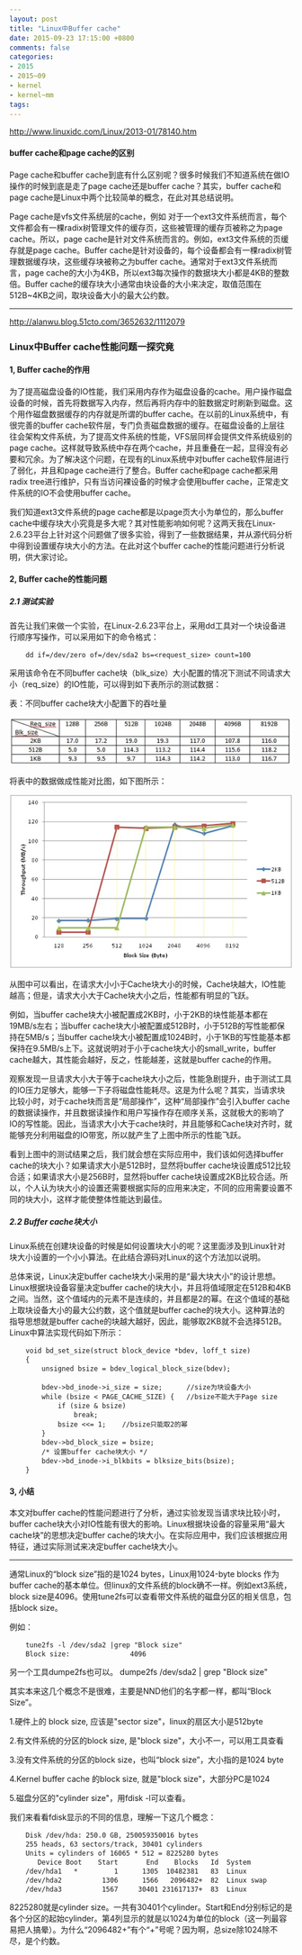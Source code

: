 ```yaml
---
layout: post
title: "Linux中Buffer cache"
date: 2015-09-23 17:15:00 +0800
comments: false
categories:
- 2015
- 2015~09
- kernel
- kernel~mm
tags:
---
```

http://www.linuxidc.com/Linux/2013-01/78140.htm

#### buffer cache和page cache的区别

Page cache和buffer cache到底有什么区别呢？很多时候我们不知道系统在做IO操作的时候到底是走了page cache还是buffer cache？其实，buffer cache和page  cache是Linux中两个比较简单的概念，在此对其总结说明。

Page cache是vfs文件系统层的cache，例如 对于一个ext3文件系统而言，每个文件都会有一棵radix树管理文件的缓存页，这些被管理的缓存页被称之为page cache。所以，page cache是针对文件系统而言的。例如，ext3文件系统的页缓存就是page cache。Buffer cache是针对设备的，每个设备都会有一棵radix树管理数据缓存块，这些缓存块被称之为buffer cache。通常对于ext3文件系统而言，page cache的大小为4KB，所以ext3每次操作的数据块大小都是4KB的整数倍。Buffer cache的缓存块大小通常由块设备的大小来决定，取值范围在512B~4KB之间，取块设备大小的最大公约数。

-------------

http://alanwu.blog.51cto.com/3652632/1112079

### Linux中Buffer cache性能问题一探究竟

#### 1, Buffer cache的作用

为了提高磁盘设备的IO性能，我们采用内存作为磁盘设备的cache。用户操作磁盘设备的时候，首先将数据写入内存，然后再将内存中的脏数据定时刷新到磁盘。这个用作磁盘数据缓存的内存就是所谓的buffer cache。在以前的Linux系统中，有很完善的buffer cache软件层，专门负责磁盘数据的缓存。在磁盘设备的上层往往会架构文件系统，为了提高文件系统的性能，VFS层同样会提供文件系统级别的page cache。这样就导致系统中存在两个cache，并且重叠在一起，显得没有必要和冗余。为了解决这个问题，在现有的Linux系统中对buffer cache软件层进行了弱化，并且和page cache进行了整合。Buffer cache和page cache都采用radix tree进行维护，只有当访问裸设备的时候才会使用buffer cache，正常走文件系统的IO不会使用buffer cache。

我们知道ext3文件系统的page cache都是以page页大小为单位的，那么buffer cache中缓存块大小究竟是多大呢？其对性能影响如何呢？这两天我在Linux-2.6.23平台上针对这个问题做了很多实验，得到了一些数据结果，并从源代码分析中得到设置缓存块大小的方法。在此对这个buffer cache的性能问题进行分析说明，供大家讨论。

#### 2, Buffer cache的性能问题

##### 2.1 测试实验

首先让我们来做一个实验，在Linux-2.6.23平台上，采用dd工具对一个块设备进行顺序写操作，可以采用如下的命令格式：

```
	dd if=/dev/zero of=/dev/sda2 bs=<request_size> count=100
```

采用该命令在不同buffer cache块（blk_size）大小配置的情况下测试不同请求大小（req_size）的IO性能，可以得到如下表所示的测试数据：

表：不同buffer cache块大小配置下的吞吐量

![](/images/kernel/2015-09-23-1.jpg)

将表中的数据做成性能对比图，如下图所示：

![](/images/kernel/2015-09-23-2.jpg)

从图中可以看出，在请求大小小于Cache块大小的时候，Cache块越大，IO性能越高；但是，请求大小大于Cache块大小之后，性能都有明显的飞跃。

例如，当buffer cache块大小被配置成2KB时，小于2KB的块性能基本都在19MB/s左右；当buffer cache块大小被配置成512B时，小于512B的写性能都保持在5MB/s；当buffer cache块大小被配置成1024B时，小于1KB的写性能基本都保持在9.5MB/s上下。这就说明对于小于cache块大小的small_write，buffer cache越大，其性能会越好，反之，性能越差，这就是buffer cache的作用。

观察发现一旦请求大小大于等于cache块大小之后，性能急剧提升，由于测试工具的IO压力足够大，能够一下子将磁盘性能耗尽。这是为什么呢？其实，当请求块比较小时，对于cache块而言是“局部操作”，这种“局部操作”会引入buffer cache的数据读操作，并且数据读操作和用户写操作存在顺序关系，这就极大的影响了IO的写性能。因此，当请求大小大于cache块时，并且能够和Cache块对齐时，就能够充分利用磁盘的IO带宽，所以就产生了上图中所示的性能飞跃。

看到上图中的测试结果之后，我们就会想在实际应用中，我们该如何选择buffer cache的块大小？如果请求大小是512B时，显然将buffer cache块设置成512比较合适；如果请求大小是256B时，显然将buffer cache块设置成2KB比较合适。所以，个人认为块大小的设置还需要根据实际的应用来决定，不同的应用需要设置不同的块大小，这样才能使整体性能达到最佳。

##### 2.2 Buffer cache块大小

Linux系统在创建块设备的时候是如何设置块大小的呢？这里面涉及到Linux针对块大小设置的一个小小算法。在此结合源码对Linux的这个方法加以说明。

总体来说，Linux决定buffer cache块大小采用的是“最大块大小”的设计思想。Linux根据块设备容量决定buffer cache的块大小，并且将值域限定在512B和4KB之间。当然，这个值域内的元素不是连续的，并且都是2的幂。在这个值域的基础上取块设备大小的最大公约数，这个值就是buffer cache的块大小。这种算法的指导思想就是buffer cache的块越大越好，因此，能够取2KB就不会选择512B。Linux中算法实现代码如下所示：

```
	void bd_set_size(struct block_device *bdev, loff_t size)
	{
		unsigned bsize = bdev_logical_block_size(bdev);

		bdev->bd_inode->i_size = size;      //size为块设备大小
		while (bsize < PAGE_CACHE_SIZE) {   //bsize不能大于Page size
			if (size & bsize)
				break;
			bsize <<= 1;    //bsize只能取2的幂
		}
		bdev->bd_block_size = bsize;
		/* 设置buffer cache块大小 */
		bdev->bd_inode->i_blkbits = blksize_bits(bsize);
	}
```

#### 3, 小结

本文对buffer cache的性能问题进行了分析，通过实验发现当请求块比较小时，buffer cache块大小对IO性能有很大的影响。Linux根据块设备的容量采用“最大cache块”的思想决定buffer cache的块大小。在实际应用中，我们应该根据应用特征，通过实际测试来决定buffer cache块大小。


---------------


通常Linux的“block size”指的是1024 bytes，Linux用1024-byte blocks 作为buffer cache的基本单位。但linux的文件系统的block确不一样。例如ext3系统，block size是4096。使用tune2fs可以查看带文件系统的磁盘分区的相关信息，包括block size。

例如：
```
	tune2fs -l /dev/sda2 |grep "Block size"
	Block size:               4096
```

另一个工具dumpe2fs也可以。 dumpe2fs /dev/sda2 | grep "Block size"

其实本来这几个概念不是很难，主要是NND他们的名字都一样，都叫“Block Size”。

1.硬件上的 block size, 应该是"sector size"，linux的扇区大小是512byte

2.有文件系统的分区的block size, 是"block size"，大小不一，可以用工具查看

3.没有文件系统的分区的block size，也叫“block size”，大小指的是1024 byte

4.Kernel buffer cache 的block size, 就是"block size"，大部分PC是1024

5.磁盘分区的"cylinder size"，用fdisk -l可以查看。


我们来看看fdisk显示的不同的信息，理解一下这几个概念：
```
	Disk /dev/hda: 250.0 GB, 250059350016 bytes
	255 heads, 63 sectors/track, 30401 cylinders
	Units = cylinders of 16065 * 512 = 8225280 bytes
	   Device Boot    Start       End    Blocks   Id  System
	/dev/hda1   *         1      1305  10482381   83  Linux
	/dev/hda2          1306      1566   2096482+  82  Linux swap
	/dev/hda3          1567     30401 231617137+  83  Linux
```

8225280就是cylinder size。一共有30401个cylinder。Start和End分别标记的是各个分区的起始cylinder。第4列显示的就是以1024为单位的block（这一列最容易把人搞晕）。为什么“2096482+”有个“+”号呢？因为啊，总size除1024除不尽，是个约数。


